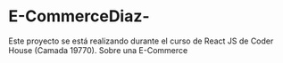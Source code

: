 # E-CommerceDiaz-
Este proyecto se está realizando durante el curso de React JS de Coder House (Camada 19770). Sobre una E-Commerce
